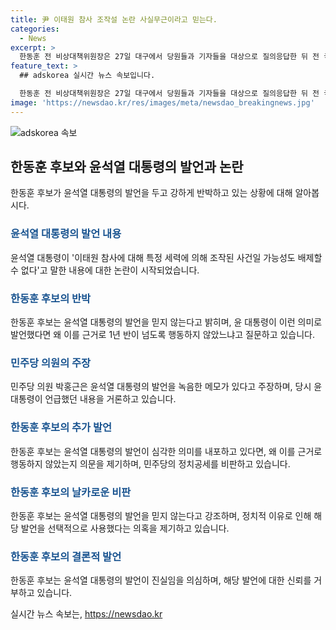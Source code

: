 ```yaml
---
title: 尹 이태원 참사 조작설 논란 사실무근이라고 믿는다.
categories:
  - News
excerpt: >
  한동훈 전 비상대책위원장은 27일 대구에서 당원들과 기자들을 대상으로 질의응답한 뒤 전 국회의장의 회고록 내용에 대한 의문을 제기했다. 이태원 참사와 관련하여 윤석열 대통령의 발언을 회고록에 담은 것에 대해 당시 민주당 원내대표가 이를 남긴 메모를 언급하며 의구심을 표명했다. 한동훈은 윤 대통령의 발언이 진실이라면 그간의 대응이 부족하다고 지적하고, 민주당의 정치공세를 비판하며 이를 이성적인 판단 문제로 귀속시켰다.
feature_text: >
  ## adskorea 실시간 뉴스 속보입니다.

  한동훈 전 비상대책위원장은 27일 대구에서 당원들과 기자들을 대상으로 질의응답한 뒤 전 국회의장의 회고록 내용에 대한 의문을 제기했다. 이태원 참사와 관련하여 윤석열 대통령의 발언을 회고록에 담은 것에 대해 당시 민주당 원내대표가 이를 남긴 메모를 언급하며 의구심을 표명했다. 한동훈은 윤 대통령의 발언이 진실이라면 그간의 대응이 부족하다고 지적하고, 민주당의 정치공세를 비판하며 이를 이성적인 판단 문제로 귀속시켰다.
image: 'https://newsdao.kr/res/images/meta/newsdao_breakingnews.jpg'
---
```


<p><img src="https://newsdao.kr/res/images/meta/newsdao_breakingnews.jpg" alt="adskorea 속보" /></p>

<h2 data-ke-size="size26">한동훈 후보와 윤석열 대통령의 발언과 논란</h2>

<p data-ke-size="size16">한동훈 후보가 윤석열 대통령의 발언을 두고 강하게 반박하고 있는 상황에 대해 알아봅시다.</p>

<h3><b><span style="color: #1a5490;">윤석열 대통령의 발언 내용</span></b></h3>

<p data-ke-size="size16">윤석열 대통령이 '이태원 참사에 대해 특정 세력에 의해 조작된 사건일 가능성도 배제할 수 없다'고 말한 내용에 대한 논란이 시작되었습니다.</p>

<h3><span style="color: #1a5490;"><b>한동훈 후보의 반박</b></span></h3>

<p data-ke-size="size16">한동훈 후보는 윤석열 대통령의 발언을 믿지 않는다고 밝히며, 윤 대통령이 이런 의미로 발언했다면 왜 이를 근거로 1년 반이 넘도록 행동하지 않았느냐고 질문하고 있습니다.</p>

<h3><b><span style="color: #1a5490;">민주당 의원의 주장</span></b></h3>

<p data-ke-size="size16">민주당 의원 박홍근은 윤석열 대통령의 발언을 녹음한 메모가 있다고 주장하며, 당시 윤 대통령이 언급했던 내용을 거론하고 있습니다.</p>

<h3><b><span style="color: #1a5490;">한동훈 후보의 추가 발언</span></b></h3>

<p data-ke-size="size16">한동훈 후보는 윤석열 대통령의 발언이 심각한 의미를 내포하고 있다면, 왜 이를 근거로 행동하지 않았는지 의문을 제기하며, 민주당의 정치공세를 비판하고 있습니다.</p>

<h3><b><span style="color: #1a5490;">한동훈 후보의 날카로운 비판</span></b></h3>

<p data-ke-size="size16">한동훈 후보는 윤석열 대통령의 발언을 믿지 않는다고 강조하며, 정치적 이유로 인해 해당 발언을 선택적으로 사용했다는 의혹을 제기하고 있습니다.</p>

<h3><b><span style="color: #1a5490;">한동훈 후보의 결론적 발언</span></b></h3>

<p data-ke-size="size16">한동훈 후보는 윤석열 대통령의 발언이 진실임을 의심하며, 해당 발언에 대한 신뢰를 거부하고 있습니다.</p>
실시간 뉴스 속보는, <a href="https://newsdao.kr" rel="dofollow">https://newsdao.kr</a>


